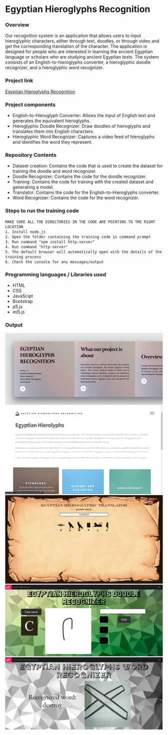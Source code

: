 # Egyptian Hieroglyphs Recognition

### Overview
Our recognition system is an application that allows users to input hieroglyphic characters, either through text, doodles, or through video and get the corresponding translation of the character. The application is designed for people who are interested in learning the ancient Egyptian language or scholars who are studying ancient Egyptian texts. The system consists of an English-to-hieroglyphs converter, a hieroglyphic doodle recognizer, and a hieroglyphic word recognizer. 

### Project link
<a href="https://egyptian-hieroglyphs-recognition.yadulmanoj.repl.co/">Egyptian Hieroglyphs Recognition</a>

### Project components
<ul>
  <li>
    English-to-Hieroglyph Converter: Allows the input of English text and generates the equivalent hieroglyphs.
  </li>
  <li>
    Hieroglyphic Doodle Recognizer: Draw doodles of hieroglyphs and translates them into English characters.
  </li>
  <li>
    Hieroglyphic Word Recognizer: Captures a video feed of hieroglyphs and identifies the word they represent.
  </li>
</ul>

### Repository Contents
<ul>
  <li>
    Dataset creation: Contains the code that is used to create the dataset for training the doodle and word recognizer.
  </li>
  <li>
    Doodle Recognizer: Contains the code for the doodle recognizer.
  </li>
  <li>
    Training: Contains the code for training with the created dataset and generating a model.
  </li>
  <li>
    Translator: Contains the code for the English-to-Hieroglyphs converter.
  </li>
  <li>
    Word Recognizer: Contains the code for the word recognizer.
  </li>
</ul>

### Steps to run the training code
```
MAKE SURE ALL THE DIRECTORIES IN THE CODE ARE POINTING TO THE RIGHT LOCATION
1. Install node.js
2. Open the folder containing the training code in command prompt
3. Run command "npm install http-server"
4. Run command "http-server"
5. The default browser will automatically open with the details of the training process
6. Check the console for any messages/output
```
### Programming languages / Libraries used
<ul>
  <li>
    HTML
  </li>
  <li>
    CSS
  </li>
  <li>
    JavaScipt
  </li>
  <li>
    Bootstrap
  </li>
  <li>
    p5.js
  </li>
  <li>
    ml5.js
  </li>
</ul>

### Output
<img src="output/Screenshot (91).png">
<img src="output/Screenshot (67).png">
<img src="output/Screenshot (66).png">
<img src="output/Screenshot (71).png">
<img src="output/Screenshot (72).png">
